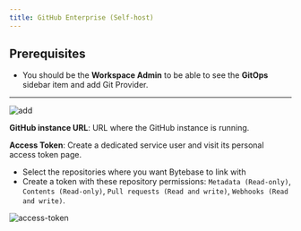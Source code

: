 ```yaml
---
title: GitHub Enterprise (Self-host)
---
```


## Prerequisites

- You should be the **Workspace Admin** to be able to see the **GitOps** sidebar item and add Git Provider.

---

![add](/content/docs/vcs-integration/add-git-provider/github-self-host/add.webp)

**GitHub instance URL**: URL where the GitHub instance is running.

**Access Token**: Create a dedicated service user and visit its personal access token page.

- Select the repositories where you want Bytebase to link with
- Create a token with these repository permissions: `Metadata (Read-only)`, `Contents (Read-only)`, `Pull requests (Read and write)`, `Webhooks (Read and write)`.

![access-token](/content/docs/vcs-integration/add-git-provider/github-com/access-token.webp)
